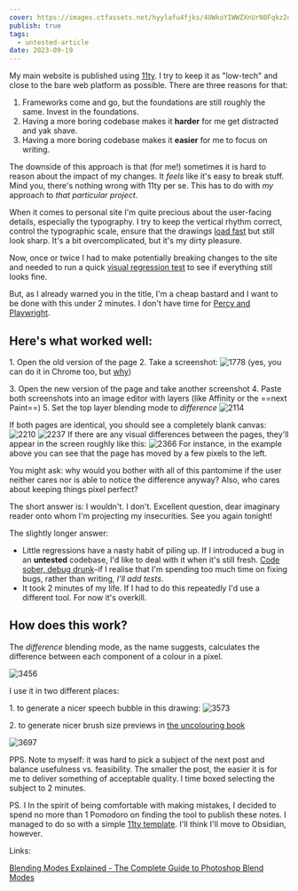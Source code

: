 ```yaml
---
cover: https://images.ctfassets.net/hyylafu4fjks/4UWkoYIWWZXnUrN0Fqkz2q/950caf4694c2b2cb10382dff8ea0a55d/Untitled_Artwork_17.png
publish: true
tags:
  - untested-article
date: 2023-09-19
---
```

My main website is published using [11ty](https://11ty.dev). I try to keep it as "low-tech" and close to the bare web platform as possible. There are three reasons for that:

1. Frameworks come and go, but the foundations are still roughly the same. Invest in the foundations.
2. Having a more boring codebase makes it **harder** for me get distracted and yak shave.
3. Having a more boring codebase makes it **easier** for me to focus on writing.

The downside of this approach is that (for me!) sometimes it is hard to reason about the impact of my changes. It *feels* like it's easy to break stuff. Mind you, there's nothing wrong with 11ty per se. This has to do with *my* approach to *that particular project*.

When it comes to personal site I'm quite precious about the user-facing details, especially the typography. I try to keep the vertical rhythm correct, control the typographic scale, ensure that the drawings [load fast](https://100r.co/site/weathering_software_winter.html) but still look sharp. It's a bit overcomplicated, but it's my dirty pleasure.

Now, once or twice I had to make potentially breaking changes to the site and needed to run a quick [visual regression test](https://www.browserstack.com/guide/visual-regression-testing) to see if everything still looks fine.

But, as I already warned you in the title, I'm a cheap bastard and I want to be done with this under 2 minutes. I don't have time for [Percy and Playwright](https://docs.percy.io/docs/playwright).

## Here's what worked well:

1\. Open the old version of the page
2\. Take a screenshot:
![1778](002-screenshot.png)
(yes, you can do it in Chrome too, but [why](https://mastodon.cloud/@raf/111017064287821057))


3\. Open the new version of the page and take another screenshot
4\. Paste both screenshots into an image editor with layers (like Affinity or the ==next Paint==)
5\. Set the top layer blending mode to *difference* 
![2114](002-difference.png)

If both pages are identical, you should see a completely blank canvas:
![2210](002-preview-small.png)
![2237](002-preview-long.png)
If there are any visual differences between the pages, they'll appear in the screen roughly like this:
![2366](002-preview-broken.png)
For instance, in the example above you can see that the page has moved by a few pixels to the left.

You might ask: why would you bother with all of this pantomime if the user neither cares nor is able to notice the difference anyway? Also, who cares about keeping things pixel perfect?

The short answer is: I wouldn't. I don't. Excellent question, dear imaginary reader onto whom I'm projecting my insecurities. See you again tonight!

The slightly longer answer:

- Little regressions have a nasty habit of piling up. If I introduced a bug in an **untested** codebase, I'd like to deal with it when it's still fresh. [Code sober, debug drunk](https://sonnet.io/posts/code-sober-debug-drunk/)–if I realise that I'm spending too much time on fixing bugs, rather than writing, *I'll add tests*.
- It took 2 minutes of my life. If I had to do this repeatedly I'd use a different tool. For now it's overkill.


## How does this work?

The *difference* blending mode, as the name suggests, calculates the difference between each component of a colour in a pixel. 

![3456](002-explanation.jpeg)

I use it in two different places:

1\. to generate a nicer speech bubble in this drawing:
![3573](002-off-my-lawn.webp)

2\. to generate nicer brush size previews in [the uncolouring book](https://lines.potato.horse)

![3697](002-uncolouring.png)


PPS. Note to myself: it was hard to pick a subject of the next post and balance usefulness vs. feasibility. The smaller the post, the easier it is for me to deliver something of acceptable quality. I time boxed selecting the subject to 2 minutes.

PS. I In the spirit of being comfortable with making mistakes, I decided to spend no more than 1 Pomodoro on finding the tool to publish these notes. I managed to do so with a simple [11ty template](). I'll think I'll move to Obsidian, however.


Links:

[Blending Modes Explained - The Complete Guide to Photoshop Blend Modes](https://photoshoptrainingchannel.com/blending-modes-explained/#difference)


